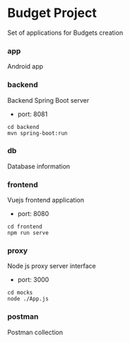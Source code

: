 # Budget Project

Set of applications for Budgets creation

### app

Android app

### backend

Backend Spring Boot server

- port: 8081

```
cd backend
mvn spring-boot:run
```

### db

Database information

### frontend

Vuejs frontend application

- port: 8080

```
cd frontend
npm run serve
```

### proxy

Node js proxy server interface

- port: 3000

```
cd mocks
node ./App.js
```

### postman

Postman collection
